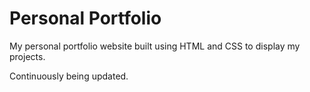 # Personal Portfolio

My personal portfolio website built using HTML and CSS to display my projects.

Continuously being updated.
